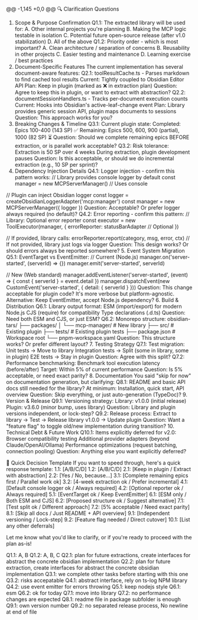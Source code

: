 @@ -1,145 +0,0 @@
🔍 Clarification Questions
1. Scope & Purpose Confirmation
Q1.1: The extracted library will be used for:
 A. Other internal projects you're planning
 B. Making the MCP logic testable in isolation
 C. Potential future open-source release (after v1.0 stabilization)
 D. All of the above
Q1.2: Priority order - which is most important?
 A. Clean architecture / separation of concerns
 B. Reusability in other projects
 C. Easier testing and maintenance
 D. Learning exercise / best practices
2. Document-Specific Features
The current implementation has several document-aware features: Q2.1: toolResultCache.ts - Parses markdown to find cached tool results
Current: Tightly coupled to Obsidian Editor API
Plan: Keep in plugin (marked as ❌ in extraction plan)
Question: Agree to keep this in plugin, or want to extract with abstraction?
Q2.2: documentSessionHandlers.ts - Tracks per-document execution counts
Current: Hooks into Obsidian's active-leaf-change event
Plan: Library provides generic session API, plugin maps documents to sessions
Question: This approach works for you?
3. Breaking Changes & Timeline
Q3.1: Current plugin state:
Completed: Epics 100-400 (143 SP) ✅
Remaining: Epics 500, 600, 900 (partial), 1000 (82 SP) ⏳
Question: Should we complete remaining epics BEFORE extraction, or is parallel work acceptable?
Q3.2: Risk tolerance:
Extraction is 50 SP over 4 weeks
During extraction, plugin development pauses
Question: Is this acceptable, or should we do incremental extraction (e.g., 10 SP per sprint)?
4. Dependency Injection Details
Q4.1: Logger injection - confirm this pattern works:
// Library provides console logger by default
const manager = new MCPServerManager() // Uses console

// Plugin can inject Obsidian logger
const logger = createObsidianLoggerAdapter('mcp:manager')
const manager = new MCPServerManager({ logger })
Question: Acceptable? Or prefer logger always required (no default)?
Q4.2: Error reporting - confirm this pattern:
// Library: Optional error reporter
const executor = new ToolExecutor(manager, {
  errorReporter: statusBarAdapter // Optional
})

// If provided, library calls: errorReporter.report(category, msg, error, ctx)
// If not provided, library just logs via logger
Question: This design works? Or should errors always be reported somewhere?
5. Event System Migration
Q5.1: EventTarget vs EventEmitter:
// Current (Node.js)
manager.on('server-started', (serverId) => {})
manager.emit('server-started', serverId)

// New (Web standard)
manager.addEventListener('server-started', (event) => {
  const { serverId } = event.detail
})
manager.dispatchEvent(new CustomEvent('server-started', {
  detail: { serverId }
}))
Question: This change acceptable for plugin code? It's more verbose but platform-agnostic.
Alternative: Keep EventEmitter, accept Node.js dependency?
6. Build & Distribution
Q6.1: Library output format:
ESM (import/export) for modern Node.js
CJS (require) for compatibility
Type declarations (.d.ts)
Question: Need both ESM and CJS, or just ESM?
Q6.2: Monorepo structure:
obsidian-tars/
├── packages/
│   └── mcp-manager/    # New library
├── src/                # Existing plugin
├── tests/              # Existing plugin tests
├── package.json        # Workspace root
└── pnpm-workspace.yaml
Question: This structure works? Or prefer different layout?
7. Testing Strategy
Q7.1: Test migration:
Unit tests → Move to library
Integration tests → Split (some in library, some in plugin)
E2E tests → Stay in plugin
Question: Agree with this split?
Q7.2: Performance benchmarking:
Benchmark tool execution latency (before/after)
Target: Within 5% of current performance
Question: Is 5% acceptable, or need exact parity?
8. Documentation
You said "skip for now" on documentation generation, but clarifying: Q8.1: README and basic API docs still needed for the library?
At minimum: Installation, quick start, API overview
Question: Skip everything, or just auto-generation (TypeDoc)?
9. Version & Release
Q9.1: Versioning strategy:
Library: v1.0.0 (initial release)
Plugin: v3.6.0 (minor bump, uses library)
Question: Library and plugin versions independent, or lock-step?
Q9.2: Release process:
Extract to library → Test → Release library v1.0.0 → Update plugin
Question: Want a "feature flag" to toggle old/new implementation during transition?
10. Technical Debt & Future Work
Q10.1: Items explicitly deferred for v2.0:
Browser compatibility testing
Additional provider adapters (beyond Claude/OpenAI/Ollama)
Performance optimizations (request batching, connection pooling)
Question: Anything else you want explicitly deferred?

🎯 Quick Decision Template
If you want to speed through, here's a quick response template:
1.1: [A/B/C/D]
1.2: [A/B/C/D]
2.1: [Keep in plugin / Extract with abstraction]
2.2: [Yes / No, because...]
3.1: [Complete remaining epics first / Parallel work ok]
3.2: [4-week extraction ok / Prefer incremental]
4.1: [Default console logger ok / Always required]
4.2: [Optional reporter ok / Always required]
5.1: [EventTarget ok / Keep EventEmitter]
6.1: [ESM only / Both ESM and CJS]
6.2: [Proposed structure ok / Suggest alternative]
7.1: [Test split ok / Different approach]
7.2: [5% acceptable / Need exact parity]
8.1: [Skip all docs / Just README + API overview]
9.1: [Independent versioning / Lock-step]
9.2: [Feature flag needed / Direct cutover]
10.1: [List any other deferrals]

Let me know what you'd like to clarify, or if you're ready to proceed with the plan as-is!

Q1.1: A, B
Q1.2: A, B, C
Q2.1: plan for future extractions, create interfaces for abstract the concrete obsidian implementation 
Q2.2: plan for future extraction, create interfaces for abstract the concrete obsidian implementation 
Q3.1: we complete other tasks before starting with this one
Q3.2: risks accepatable
Q4.1: abstract interface, rely on ts-log NPM library
Q4.2: use event emitter for errors throwing
Q5.1: keep nodejs style
Q6.1: esm
Q6.2: ok for today
Q7.1: move into library
Q7.2: no performance changes are expected
Q8.1: readme file in package subfolder is enough
Q9.1: own version number
Q9.2: no separated release process,
No newline at end of file
